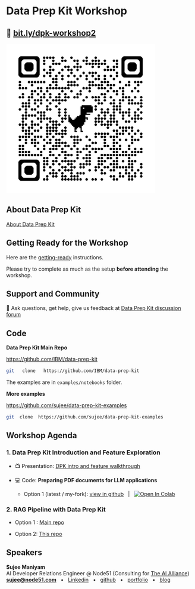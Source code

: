 # Data Prep Kit Workshop

## 🔗  [bit.ly/dpk-workshop2](https://bit.ly/dpk-workshop2)

<img src="qrcode-data-prep-kit-workshop.png" width="400px">

## About Data Prep Kit

[About Data Prep Kit](../README.md#introducing-data-prep-kit-dpk)


## Getting Ready for the Workshop

Here are the [getting-ready](../getting-ready.md) instructions.

Please try to complete as much as the setup **before attending** the workshop.

## Support and Community

🙋 Ask questions, get help, give us feedback at [Data Prep Kit discussion forum](https://github.com/IBM/data-prep-kit/discussions)

<!-- For Data Prep Kit support,  discussions and feedback use [#data-prep-kit](https://discord.com/channels/1276554812359442504/1303454647427661866) channel on **Granite Community** server.  &nbsp;  |  &nbsp;  [invite](https://discord.gg/SzdUvJbtav)  -->


## Code

**Data Prep Kit Main Repo**

https://github.com/IBM/data-prep-kit

```bash
git   clone   https://github.com/IBM/data-prep-kit
```

The examples are in `examples/notebooks` folder.

**More examples**

https://github.com/sujee/data-prep-kit-examples


```bash
git  clone  https://github.com/sujee/data-prep-kit-examples
```


## Workshop Agenda


### 1. Data Prep Kit Introduction and Feature Exploration

- 📺 Presentation: [DPK intro and feature walkthrough](https://docs.google.com/presentation/d/1u90TTW3GnvPnYX0BFrbdK_SG91jGaaDhCki3S6cLL94/edit?usp=sharing)


- 💻 Code: **Preparing PDF documents for LLM applications**

    - Option 1 (latest / my-fork): [view in github](https://github.com/sujee/data-prep-kit/blob/process-pdf-1/examples/notebooks/pdf-processing-1/pdf_processing_1_python.ipynb)  &nbsp; | &nbsp; [![Open In Colab](https://colab.research.google.com/assets/colab-badge.svg)](https://colab.research.google.com/github/sujee/data-prep-kit/blob/process-pdf-1/examples/notebooks/pdf-processing-1/pdf_processing_1_python.ipynb)

    <!-- - Option 2 (official): [View in github @ main repo](https://github.com/IBM/data-prep-kit/blob/dev/examples/notebooks/intro/process_pdfs_1_python.ipynb) &nbsp; | &nbsp;  [![Open In Colab](https://colab.research.google.com/assets/colab-badge.svg)](https://colab.research.google.com/github/IBM/data-prep-kit/blob/dev/examples/notebooks/intro/process_pdfs_1_python.ipynb) -->


### 2. RAG Pipeline with Data Prep Kit

- Option 1 : [Main repo ](https://github.com/IBM/data-prep-kit/tree/dev/examples/notebooks/rag)

- Option 2: [This repo](../rag/README.md)

## Speakers

**Sujee Maniyam**  
AI Developer Relations Engineer @ Node51 (Consulting for [The AI Alliance](https://thealliance.ai/))  
**sujee@node51.com** &nbsp; • &nbsp; [Linkedin](https://www.linkedin.com/in/sujeemaniyam/) &nbsp;  • &nbsp;  [github](https://github.com/sujee/) &nbsp;  •  &nbsp; [portfolio](https://sujee.dev/)  &nbsp;  •  &nbsp; [blog](https://sujee.dev/)

